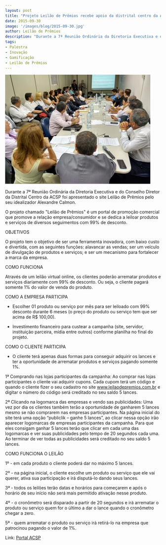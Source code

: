 ```yaml
---
layout: post
title: "Projeto Leilão de Prêmios recebe apoio da distrital centro da ACSP"
date: 2015-09-30
image: '/images/blog/2015-09-30.jpg'
author: Leilão de Prêmios
description: "Durante a 7ª Reunião Ordinária da Diretoria Executiva e do Conselho Diretor da Distrital Centro da ACSP foi apresentado o site Leilão de Prêmios pelo seu idealizador Alexandre Calmon."
tags:
- Palestra
- Inovação
- Gamificação
- Leilão de Prêmios
---
```


![Alt text](/images/blog/2015-09-30.jpg "Projeto Leilão de Prêmios recebe apoio da distrital centro da ACSP")

Durante a 7ª Reunião Ordinária da Diretoria Executiva e do Conselho Diretor da Distrital Centro da ACSP foi apresentado o site Leilão de Prêmios pelo seu idealizador Alexandre Calmon.

O projeto chamado "Leilão de Prêmios" é um portal de promoção comercial que promove a relação empresa/consumidor e se dedica a leiloar produtos e serviços de diversos seguimentos com 99% de desconto. 


OBJETIVOS

O projeto tem o objetivo de ser uma ferramenta inovadora, com baixo custo e divertida, com as seguintes funções: alavancar as vendas; ser um veículo de divulgação de produtos e serviços; e ser um mecanismo para fortalecer a marca da empresa.


COMO FUNCIONA

Através de um leilão virtual online, os clientes poderão arrematar produtos e serviços diariamente com 99% de desconto. Ou seja, o cliente pagará somente 1% do valor de venda do produto. 


COMO A EMPRESA PARTICIPA

- Escolher 01 produto ou serviço por mês para ser leiloado com 99% desconto durante 6 meses (o preço do produto ou serviço tem que ser acima de R$ 100,00). 

- Investimento financeiro para custear a campanha (site, servidor, instituição parceira, mídia entre outros) conforme planilha no final do projeto.


COMO O CLIENTE PARTICIPA

- O cliente terá apenas duas formas para conseguir adquirir os lances e ter a oportunidade de arrematar produtos e serviços pagando somente 1%.

1ª Comprando nas lojas participantes da campanha:
Ao comprar nas lojas participantes o cliente vai adquirir cupons. Cada cupom terá um código e quando o cliente fizer o seu cadastro no site www.leilaodepremios.com.br e digitar o número do código será creditado no seu saldo 5 lances.

2ª Clicando na logomarca das empresas e vendo sas publicidades:
Uma vez por dia os clientes também terão a oportunidade de ganharem 5 lances mesmo se não comprarem nas empresas participantes. Na página inicial do site terá uma opção “publiclik – ganhe 5 lances”, ao clicar nessa opção irão aparecer logomarcas de empresas participantes da campanha. Para que eles consigam ganhar 5 lances terão que clicar em cada uma das logomarcas e ver suas publicidades pelo tempo de 20 segundos cada uma. Ao terminar de ver todas as publicidades será creditado no seu saldo 5 lances.


COMO FUNCIONA O LEILÃO

1º - em cada produto o cliente poderá dar no máximo 5 lances. 

2º - na página inicial, o cliente escolhe um produto ou serviço que ele vai querer, ativa sua participação e irá disputá-lo dando seus lances. 

3ª - todos os leilões terão datas e horários para começarem e após o horário de seu início não será mais permitido ativação nesse produto. 

4º - o cronômetro será disparado a partir de 20 segundos e irá arrematar o produto ou serviço quem for o último a dar o lance quando o cronômetro chegar a zero. 

5ª - quem arrematar o produto ou serviço irá retirá-lo na empresa que patrocinou pagando o valor de 1%.

Link: [Portal ACSP](http://portal.acsp.com.br/distritais/post/projeto-leilao-de-premios-recebe-apoio-da-distrital-centro-da-acsp)
